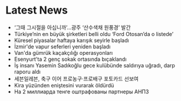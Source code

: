# Latest News
-  ‘그때 그시절을 아십니까’…광주 ‘산수색채 원풍경’ 발간
-  Türkiye’nin en büyük şirketleri belli oldu ‘Ford Otosan’da o listede’
-  Küresel piyasalar haftaya karışık seyirle başladı
-  İzmir'de vapur seferleri yeniden başladı
-  Van'da gümrük kaçakçılığı operasyonları
-  Esenyurt'ta 2 genç sokak ortasında bıçaklandı
-  İş insanı Yasemin Sadıkoğlu gece kulübünde saldırıya uğradı, darp raporu aldı
-  세븐일레븐, 축구 이어 프로농구·프로배구 포토카드 선보여
-  Kira yüzünden eniştesini vurarak öldürdü
-  На 2 миллиарда тенге оштрафованы партнеры АНПЗ
